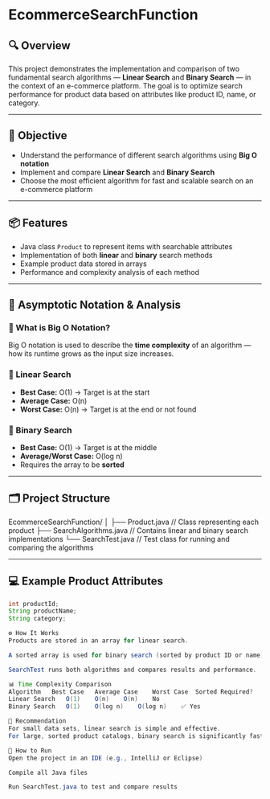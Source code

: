 # EcommerceSearchFunction

## 🔍 Overview

This project demonstrates the implementation and comparison of two fundamental search algorithms — **Linear Search** and **Binary Search** — in the context of an e-commerce platform. The goal is to optimize search performance for product data based on attributes like product ID, name, or category.

---

## 🎯 Objective

- Understand the performance of different search algorithms using **Big O notation**
- Implement and compare **Linear Search** and **Binary Search**
- Choose the most efficient algorithm for fast and scalable search on an e-commerce platform

---

## 📦 Features

- Java class `Product` to represent items with searchable attributes
- Implementation of both **linear** and **binary** search methods
- Example product data stored in arrays
- Performance and complexity analysis of each method

---

## 🧮 Asymptotic Notation & Analysis

### 📌 What is Big O Notation?
Big O notation is used to describe the **time complexity** of an algorithm — how its runtime grows as the input size increases.

### 🧾 Linear Search
- **Best Case:** O(1) → Target is at the start
- **Average Case:** O(n)
- **Worst Case:** O(n) → Target is at the end or not found

### 🧾 Binary Search
- **Best Case:** O(1) → Target is at the middle
- **Average/Worst Case:** O(log n)
- Requires the array to be **sorted**

---

## 🗂️ Project Structure
EcommerceSearchFunction/
│
├── Product.java // Class representing each product
├── SearchAlgorithms.java // Contains linear and binary search implementations
└── SearchTest.java // Test class for running and comparing the algorithms


---

## 💻 Example Product Attributes

```java
int productId;
String productName;
String category;

⚙️ How It Works
Products are stored in an array for linear search.

A sorted array is used for binary search (sorted by product ID or name).

SearchTest runs both algorithms and compares results and performance.

📊 Time Complexity Comparison
Algorithm	Best Case	Average Case	Worst Case	Sorted Required?
Linear Search	O(1)	O(n)	O(n)	No
Binary Search	O(1)	O(log n)	O(log n)	✅ Yes

🤔 Recommendation
For small data sets, linear search is simple and effective.
For large, sorted product catalogs, binary search is significantly faster and more scalable, making it ideal for e-commerce platforms with thousands of products.

🧪 How to Run
Open the project in an IDE (e.g., IntelliJ or Eclipse)

Compile all Java files

Run SearchTest.java to test and compare results

